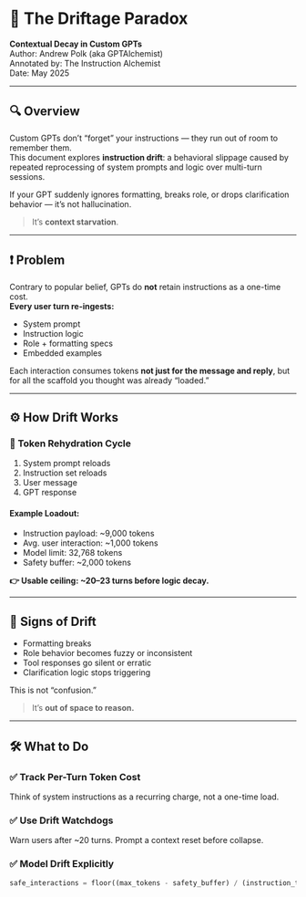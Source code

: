 # 🧠 The Driftage Paradox  
**Contextual Decay in Custom GPTs**  
Author: Andrew Polk (aka GPTAlchemist)  
Annotated by: The Instruction Alchemist  
Date: May 2025  

---

## 🔍 Overview  

Custom GPTs don’t “forget” your instructions — they run out of room to remember them.  
This document explores **instruction drift**: a behavioral slippage caused by repeated reprocessing of system prompts and logic over multi-turn sessions.

If your GPT suddenly ignores formatting, breaks role, or drops clarification behavior — it’s not hallucination.  
> It’s **context starvation**.

---

## ❗ Problem  

Contrary to popular belief, GPTs do **not** retain instructions as a one-time cost.  
**Every user turn re-ingests:**

- System prompt  
- Instruction logic  
- Role + formatting specs  
- Embedded examples  

Each interaction consumes tokens **not just for the message and reply**, but for all the scaffold you thought was already “loaded.”

---

## ⚙️ How Drift Works  

### 🔄 Token Rehydration Cycle  

1. System prompt reloads  
2. Instruction set reloads  
3. User message  
4. GPT response  

#### Example Loadout:

- Instruction payload: ~9,000 tokens  
- Avg. user interaction: ~1,000 tokens  
- Model limit: 32,768 tokens  
- Safety buffer: ~2,000 tokens  

**👉 Usable ceiling: ~20–23 turns before logic decay.**

---

## 🧭 Signs of Drift  

- Formatting breaks  
- Role behavior becomes fuzzy or inconsistent  
- Tool responses go silent or erratic  
- Clarification logic stops triggering  

This is not “confusion.”  
> It’s **out of space to reason.**

---

## 🛠️ What to Do  

### ✅ Track Per-Turn Token Cost  
Think of system instructions as a recurring charge, not a one-time load.

### ✅ Use Drift Watchdogs  
Warn users after ~20 turns. Prompt a context reset before collapse.

### ✅ Model Drift Explicitly  

```python
safe_interactions = floor((max_tokens - safety_buffer) / (instruction_tokens + avg_interaction_cost))
